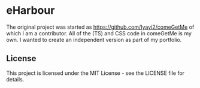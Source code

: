 # eHarbour

The original project was started as
https://github.com/Iyayi2/comeGetMe
of which I am a contributor. All of the (TS) and CSS code in comeGetMe is my own.
I wanted to create an independent version as part of my portfolio.

## License

This project is licensed under the MIT License - see the LICENSE file for details.
